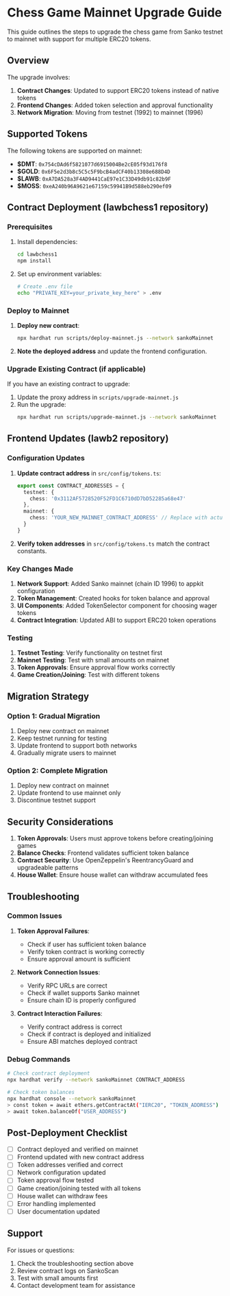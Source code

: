 # Chess Game Mainnet Upgrade Guide

This guide outlines the steps to upgrade the chess game from Sanko testnet to mainnet with support for multiple ERC20 tokens.

## Overview

The upgrade involves:
1. **Contract Changes**: Updated to support ERC20 tokens instead of native tokens
2. **Frontend Changes**: Added token selection and approval functionality
3. **Network Migration**: Moving from testnet (1992) to mainnet (1996)

## Supported Tokens

The following tokens are supported on mainnet:
- **$DMT**: `0x754cDAd6f5821077d6915004Be2cE05f93d176f8`
- **$GOLD**: `0x6F5e2d3b8c5C5c5F9bcB4adCF40b13308e688D4D`
- **$LAWB**: `0xA7DA528a3F4AD9441CaE97e1C33D49db91c82b9F`
- **$MOSS**: `0xeA240b96A9621e67159c59941B9d588eb290ef09`

## Contract Deployment (lawbchess1 repository)

### Prerequisites
1. Install dependencies:
   ```bash
   cd lawbchess1
   npm install
   ```

2. Set up environment variables:
   ```bash
   # Create .env file
   echo "PRIVATE_KEY=your_private_key_here" > .env
   ```

### Deploy to Mainnet

1. **Deploy new contract**:
   ```bash
   npx hardhat run scripts/deploy-mainnet.js --network sankoMainnet
   ```

2. **Note the deployed address** and update the frontend configuration.

### Upgrade Existing Contract (if applicable)

If you have an existing contract to upgrade:

1. Update the proxy address in `scripts/upgrade-mainnet.js`
2. Run the upgrade:
   ```bash
   npx hardhat run scripts/upgrade-mainnet.js --network sankoMainnet
   ```

## Frontend Updates (lawb2 repository)

### Configuration Updates

1. **Update contract address** in `src/config/tokens.ts`:
   ```typescript
   export const CONTRACT_ADDRESSES = {
     testnet: {
       chess: '0x3112AF5728520F52FD1C6710dD7bD52285a68e47'
     },
     mainnet: {
       chess: 'YOUR_NEW_MAINNET_CONTRACT_ADDRESS' // Replace with actual address
     }
   }
   ```

2. **Verify token addresses** in `src/config/tokens.ts` match the contract constants.

### Key Changes Made

1. **Network Support**: Added Sanko mainnet (chain ID 1996) to appkit configuration
2. **Token Management**: Created hooks for token balance and approval
3. **UI Components**: Added TokenSelector component for choosing wager tokens
4. **Contract Integration**: Updated ABI to support ERC20 token operations

### Testing

1. **Testnet Testing**: Verify functionality on testnet first
2. **Mainnet Testing**: Test with small amounts on mainnet
3. **Token Approvals**: Ensure approval flow works correctly
4. **Game Creation/Joining**: Test with different tokens

## Migration Strategy

### Option 1: Gradual Migration
1. Deploy new contract on mainnet
2. Keep testnet running for testing
3. Update frontend to support both networks
4. Gradually migrate users to mainnet

### Option 2: Complete Migration
1. Deploy new contract on mainnet
2. Update frontend to use mainnet only
3. Discontinue testnet support

## Security Considerations

1. **Token Approvals**: Users must approve tokens before creating/joining games
2. **Balance Checks**: Frontend validates sufficient token balance
3. **Contract Security**: Use OpenZeppelin's ReentrancyGuard and upgradeable patterns
4. **House Wallet**: Ensure house wallet can withdraw accumulated fees

## Troubleshooting

### Common Issues

1. **Token Approval Failures**:
   - Check if user has sufficient token balance
   - Verify token contract is working correctly
   - Ensure approval amount is sufficient

2. **Network Connection Issues**:
   - Verify RPC URLs are correct
   - Check if wallet supports Sanko mainnet
   - Ensure chain ID is properly configured

3. **Contract Interaction Failures**:
   - Verify contract address is correct
   - Check if contract is deployed and initialized
   - Ensure ABI matches deployed contract

### Debug Commands

```bash
# Check contract deployment
npx hardhat verify --network sankoMainnet CONTRACT_ADDRESS

# Check token balances
npx hardhat console --network sankoMainnet
> const token = await ethers.getContractAt("IERC20", "TOKEN_ADDRESS")
> await token.balanceOf("USER_ADDRESS")
```

## Post-Deployment Checklist

- [ ] Contract deployed and verified on mainnet
- [ ] Frontend updated with new contract address
- [ ] Token addresses verified and correct
- [ ] Network configuration updated
- [ ] Token approval flow tested
- [ ] Game creation/joining tested with all tokens
- [ ] House wallet can withdraw fees
- [ ] Error handling implemented
- [ ] User documentation updated

## Support

For issues or questions:
1. Check the troubleshooting section above
2. Review contract logs on SankoScan
3. Test with small amounts first
4. Contact development team for assistance 